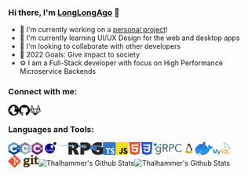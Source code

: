 ### Hi there, I'm [LongLongAgo][website] 👋

- 🔭 I'm currently working on a [personal project][github]!
- 🌱 I'm currently learning UI/UX Design for the web and desktop apps
- 👯 I'm looking to collaborate with other developers
- 🥅 2022 Goals: Give impact to society
- ⚙️ I am a Full-Stack developer with focus on High Performance Microservice Backends

### Connect with me:

[<img align="left" alt="longlongagobysky.it" height="22px" src="https://raw.githubusercontent.com/Thalhammer/Thalhammer/master/icons/globe.svg" />][website]
[<img align="left" alt="longlongagobysky | Github" height="22px" src="https://raw.githubusercontent.com/Thalhammer/Thalhammer/master/icons/github.svg" />][github]
[<img align="left" alt="longlongagobysky | Gitlab" height="22px" src="https://raw.githubusercontent.com/Thalhammer/Thalhammer/master/icons/gitlab.svg" />][gitlab]

<br />

### Languages and Tools:

[<img align="left" alt="C++" height="26px" src="https://raw.githubusercontent.com/Thalhammer/Thalhammer/master/icons/cpp.svg" />][website]
[<img align="left" alt="C" height="26px" src="https://raw.githubusercontent.com/Thalhammer/Thalhammer/master/icons/c.svg" />][website]
[<img align="left" alt="C#" height="26px" src="https://raw.githubusercontent.com/Thalhammer/Thalhammer/master/icons/c_sharp.svg" />][website]
[<img align="left" alt="Lua" height="26px" src="https://raw.githubusercontent.com/Thalhammer/Thalhammer/master/icons/lua.svg" />][website]
[<img align="left" alt="RPG" height="26px" src="https://raw.githubusercontent.com/Thalhammer/Thalhammer/master/icons/ibm_rpg.png" />][website]
[<img align="left" alt="Typescript" height="26px" src="https://raw.githubusercontent.com/Thalhammer/Thalhammer/master/icons/ts.svg" />][website]
[<img align="left" alt="Javascript" height="26px" src="https://raw.githubusercontent.com/Thalhammer/Thalhammer/master/icons/js.svg" />][website]
[<img align="left" alt="Html 5" height="26px" src="https://raw.githubusercontent.com/Thalhammer/Thalhammer/master/icons/html5.svg" />][website]
[<img align="left" alt="CSS 3" height="26px" src="https://raw.githubusercontent.com/Thalhammer/Thalhammer/master/icons/css3.svg" />][website]
[<img align="left" alt="gRPC" height="26px" src="https://raw.githubusercontent.com/Thalhammer/Thalhammer/master/icons/grpc.svg" />][website]
[<img align="left" alt="Linux" height="26px" src="https://raw.githubusercontent.com/Thalhammer/Thalhammer/master/icons/linux.svg" />][website]
[<img align="left" alt="Docker" height="26px" src="https://raw.githubusercontent.com/Thalhammer/Thalhammer/master/icons/docker.png" />][website]
[<img align="left" alt="MySQL" height="26px" src="https://raw.githubusercontent.com/Thalhammer/Thalhammer/master/icons/mysql.svg" />][website]
[<img align="left" alt="Git" height="26px" src="https://raw.githubusercontent.com/Thalhammer/Thalhammer/master/icons/git.svg" />][website]

<br />
<br />

<img align="left" alt="Thalhammer's Github Stats" src="https://github-readme-stats.vercel.app/api?username=longlongagobysky&show_icons=true&hide_border=true&count_private=true" />
<img align="left" alt="Thalhammer's Github Stats" src="https://github-readme-stats.vercel.app/api/top-langs/?username=longlongagobysky&hide_border=true&layout=compact" />

[website]: https://longlongagobysky.it/
[github]: https://github.com/longlongagobysky/
[gitlab]: https://gitlab.com/longlongagobysky/
